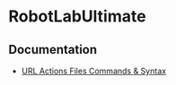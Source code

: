 # RobotLabUltimate
## Documentation
- [URL Actions Files Commands & Syntax](docs/RLUCommands&Syntax.md)
